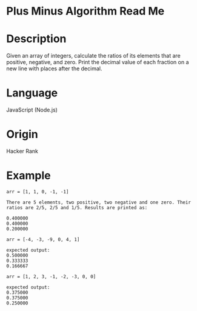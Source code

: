 # Plus Minus Algorithm Read Me

# Description

Given an array of integers, calculate the ratios of its elements that are positive, negative, and zero. Print the decimal value of each fraction on a new line with  places after the decimal.

# Language

JavaScript (Node.js)

# Origin

Hacker Rank

# Example

```
arr = [1, 1, 0, -1, -1]

There are 5 elements, two positive, two negative and one zero. Their ratios are 2/5, 2/5 and 1/5. Results are printed as:

0.400000
0.400000
0.200000
```

```
arr = [-4, -3, -9, 0, 4, 1]

expected output:
0.500000
0.333333
0.166667
```

```
arr = [1, 2, 3, -1, -2, -3, 0, 0]

expected output:
0.375000
0.375000
0.250000
```